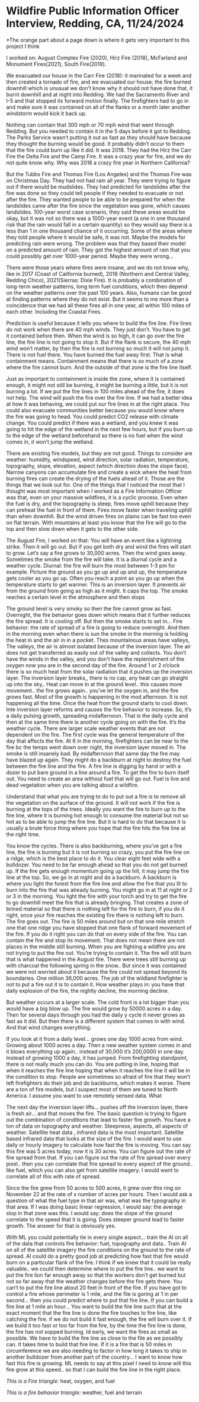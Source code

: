 # Wildfire Public Information Officer Interview, Redding, CA, 11/24/2024

*The orange part about a page down is where it gets very important to this project I think 

I worked on: August Complex Fire (2020), Hirz Fire (2018), McFarland and Monument Fires(2021), South Fire(2019).

We evacuated our house in the Carr Fire (2018): it marinated for a week and then created a tornado of fire, and we evacuated our house; the fire burned downhill which is unusual we don’t know why it should not have done that, it burnt downhill and at night into Redding. We had the Sacramento River and I-5 and that stopped its forward motion finally. The firefighters had to go in and make sure it was contained on all of the flanks or a month later another windstorm would kick it back up. 

Nothing can contain that 300 mph or 70 mph wind that went through Redding. But you needed to contain it in the 5 days before it got to Redding. The Parks Service wasn’t putting it out as fast as they should have because they thought the burning would be good. It probably didn’t occur to them that the fire could burn up like it did. It was 2018. They had the Hirz the Carr Fire the Delta Fire and the Camp Fire. It was a crazy year for fire, and we do not quite know why. Why was 2018 a crazy fire year in Northern California?

But the Tubbs Fire and Thomas Fire (Los Angeles) and the Thomas Fire was on Christmas Day. They had not had rain all year. They were trying to figure out if there would be mudslides. They had predicted for landslides after the fire was done so they could tell people if they needed to evacuate or not after the fire. They wanted people to be able to be prepared for when the landslides came after the fire since the vegetation was gone, which causes landslides. 100-year worst case scenario, they said these areas would be okay, but it was not so there was a 1000-year event (a one in one thousand risk that the rain would fall in a certain quantity) so they would say there is a less than 1 in one thousand chance of it occurring.  Some of the areas where they told people where it would be safe, it was not. Maybe the models for predicting rain were wrong. The problem was that they based their model on a predicted amount of rain. They got the highest amount of rain that you could possibly get over 1000-year period. Maybe they were wrong…

There were those years where fires were insane, and we do not know why, like in 2017 (Coast of California burned), 2018 (Northern and Central Valley, Redding Chico), 2021(Sierras: Dixie Fire). It is probably a combination of long-term weather patterns, long term fuel conditions, which then depend on the weather patterns over the past 100 years. Also, humans can be good at finding patterns where they do not exist. But it seems to me more than a coincidence that we had all these fires all in one year, all within 100 miles of each other. Including the Coastal Fires. 

Prediction is useful because it tells you where to build the fire line. Fire lines do not work when there are 40 mph winds. They just don’t. You have to get it contained before then. When the wind is so high, it can go over the fire line, the fire line is not going to stop it. But if the flank is secure, the 40 mph wind won’t matter, by then the fire is not burning so much it will not jump it. There is not fuel there. You have burned the fuel away first. That is what containment means. Containment means that there is so much of a zone where the fire cannot burn. And the outside of that zone is the fire line itself.

Just as important to containment is inside the zone, where it is contained enough, it might not still be burning, it might be burning a little, but it is not burning a lot. 
If we put the fire lines in 100 miles ahead of the fire, it does not help. The wind will push the fire over the fire line.
If we had a better idea at how it was behaving, we could put our fire lines in at the right place. You could also evacuate communities better because you would know where the fire was going to head. You could predict CO2 release with climate change. You could predict if there was a wetland, and you knew it was going to hit the edge of the wetland in the next few hours, but if you burn up to the edge of the wetland beforehand so there is no fuel when the wind comes in, it won’t jump the wetland.

There are existing fire models, but they are not good. 
Things to consider are weather: humidity, windspeed, wind direction, solar radiation, temperature, topography, slope, elevation, aspect (which direction does the slope face).
Narrow canyons can accumulate fire and create a wick where the heat from burning fires can create the drying of the fuels ahead of it. Those are the things that we look out for. One of the things that I noticed the most that I thought was most important when I worked as a Fire Information Officer was that, even on your massive wildfires, it is a cyclic process. Even when the fuel is dry, and the topography is steep, fires move uphill because they can preheat the fuel in front of them. Fires move faster when traveling uphill than when downhill. But the wind driven fires on plains can be fast too even on flat terrain. With mountains at least you know that the fire will go to the top and then slow down when it gets to the other side.

The August Fire, I worked on that:
You will have an event like a lightning strike. Then it will go out. But if you get both dry and wind the fires will start to grow. Let’s say a fire grows to 30,000 acres. Then the wind goes away. Sometimes the smoke from the fire will take. It is a diurnal cycle and a weather cycle. Diurnal: the fire will burn the most between 1-3 pm for example. Picture the ground as you go up and up and up, the temperature gets cooler as you go up. Often you reach a point as you go up when the temperature starts to get warmer. This is an inversion layer. It prevents air from the ground from going as high as it might. It caps the top. The smoke reaches a certain level in the atmosphere and then stops 

The ground level is very smoky so then the fire cannot grow as fast. Overnight, the fire behavior goes down which means that it further reduces the fire spread. It is cooling off. But then the smoke starts to set in… Fire behavior: the rate of spread of a fire is going to reduce overnight. And then in the morning even when there is sun the smoke in the morning is holding the heat in and the air in in a pocket. Thes mountainous areas have valleys, The valleys, the air is almost isolated because of the inversion layer. The air does not get transferred as easily out of the valley and collects. You don’t have the winds in the valley, and you don’t have the replenishment of the oxygen now you are in the second day of the fire. Around 1 or 2 o’clock there is so much heat from the solar radiation that it pushes up the inversion layer. The inversion layer breaks,, there is no cap, any heat can go straight up into the sky,. Heat can move in at the ground level.. this causes more movement.. the fire grows again.. you’ve let the oxygen in, and the fire grows fast. Most of the growth is happening in the mod afternoon. It is not happening all the time. Once the heat from the ground starts to cool down. Inte inversion layer reforms and causes the fire behavior to increase. So, it’s a daily pulsing growth, spreading midafternoon. That is the daily cycle and then at the same time there is another cycle going on with the fire. It’s the weather cycle. There are larger scale weather events that are not dependent on the fire. The first cycle was the general temperature of the day that affects the fire. At 6 in the morning, firefighters can be near to the fire bc the temps went down over night, the inversion layer moved in. The smoke is still insanely bad. By midafternoon that same day the fire may have blazed up again. They might do a backburn at night to destroy the fuel between the fire line and the fire.
A fire line is digging by hand or with a dozer to put bare ground in a line around a fire. To get the fire to burn itself out. You need to create an area without fuel that will go out. Fuel is live and dead vegetation when you are talking about a wildfire. 

Understand that what you are trying to do to put out a fire is to remove all the vegetation on the surface of the ground. It will not work if the fire is burning at the tops of the trees. Ideally you want the fire to burn up to the fire line, where it is burning hot enough to consume the material but not so hot as to be able to jump the fire line. But it is hard to do that because it is usually a brute force thing where you hope that the fire hits the fire line at the right time. 

You know the cycles. There is also backburning, where you’ve got a fire line, the fire is burning but it is not burning so crazy, you put the fire line on a ridge, which is the best place to do it. You clear eight feet wide with a bulldozer. You need to be far enough ahead so that you do not get burned up. If the fire gets enough momentum going up the hill, it may jump the fire line at the top. So, we go in at night and do a backburn. A backburn is where you light the forest from the fire line and allow the fire that you lit to burn into the fire that was already burning. You might go in at 11 at night or 2 or 3 in the morning. You light the fire with your torch and try to get the fire to go downhill meet the fire that is already bringing. That creates a zone of brined material so that there is nothing left for the fire to burn, if you do it right, once your fire reaches the existing fire there is nothing left to burn. The fire goes out. The fire is 50 miles around but on that one mile stretch one that one ridge you have stopped that one flank of forward movement of the fire. If you do it right you can do that on every side of the fire. You can contain the fire and stop its movement. That does not mean there are not places in the middle still burning. When you are fighting a wildfire you are not trying to put the fire out. You’re trying to contain it. The fire will still burn that is what happened in the August fire. There were trees still burning up with charcoal the following spring in the snow.. But since it was contained we were not worried about it because the fire could not spread beyond its boundaries. One million 36,000 acres. The job of the wildland firefighter is not to put a fire out it is to contain it. 
How weather plays in: you have that daily explosion of the fire, the nightly decline, the morning decline.

But weather occurs at a larger scale. The cold front is a lot bigger than you would have a big blow up. The fire would grow by 50000 acres in a day. Then for several days through you had the daily y cycle it never grows as fast as it did. But then there is a different system that comes in with wind. And that wind changes everything.

If you look at it from a daily level… grows one day 1000 acres from wind. Growing about 1000 acres a day. Then a new weather system comes in and it blows everything up again.. instead of 30,000 it’s 200,0000 in one day. Instead of growing 1000 a day, it has jumped. From  firefighting standpoint, there is not really much you can do. You are putting in line, hoping that when it reaches the fire line hoping that when it reaches the line it will be in the condition to stop. People are sometimes so afraid of fire that they won’t left firefighters do their job and do backburns, which makes it worse. 
There are a ton of fire models, but I suspect most of them are tuned to North America. I assume you want to use remotely sensed data. What  


The next day the inversion layer lifts… pushes off the inversion layer, there is fresh air… and that moves the fire. 
The basic question is trying to figure out the combination of conditions that lead to faster fire growth. You have a ton of data on topography and weather. Steepness, aspects, all aspects of weather. Satellite heat data , infrared data is the most important. Satellite based infrared data that looks at the size of the fire. I would want to use daily or hourly imagery to calculate how fast the fire is moving. You can say this fire was 5 acres today, now it is 30 acres. You can figure out the rate of fire spread from that. If you can figure out the rate of fire spread over every pixel.. then you can correlate that fire spread to every aspect of the ground.. like fuel, which you can also get from satellite imagery. I would want to correlate all of this with rate of spread. 

Since the fire grew from 50 acres to 500 acres, it grew over this ring on November 22 at the rate of x number of acres per hours. Then I would ask a question of what the fuel type in that air was, what was the typography in that area. If I was doing basic linear regression, I would say: the average slop in that zone was this. I would say: does the slope of the ground correlate to the speed that it is going. Does steeper ground lead to faster growth. The answer for that is obviously yes. 

With ML you could potentially tie in every single aspect… train the AI on all of the data that controls fire behavior: fuel, topography and data.. Train AI on all of the satellite imagery the fire conditions on the ground to the rate of spread. AI could do a pretty good job at predicting how fast that fire would burn on a particular flank of the fire. I think if we knew that it could be really valuable.. we could then determine where to put the fire line.. we want to put the fire lion far enough away so that the workers don’t get burned but not so far away that the weather changes before the fire gets there. You can’t to put the fire line about 20 feet in front of the fire. If you have got to control a fire whose perimeter is 1 mile, and the file is goring at 1 in per second… then you could predict where to put that fire line. If you can build a fire line at 1 mile an hour… 
You want to build the fire line such that at the exact moment that the fire line is done the fire touches to fire line, like catching the fire. if we do not build it fast enough, the fire will burn over it. If we build it too fast or too far from the fire, by the time the fire line is done, the fire has not sopped burning. Id early, we want the fires as small as possible. We have to build the fire line as close to the file as we possibly can. It takes time to build that fire line. If it is a fire that is 50 miles in circumference we are also needing to factor in how long it takes to ship in another bulldozer from another part of the country… I want to know how fast this fire is growing. ML needs to say at this pixel I need to know will this fire grow at this speed.. so that I can build the fire line in the right place.

*This is a Fire triangle:*
heat, oxygen, and fuel

*This is a fire behavior triangle:*
weather, fuel and terrain

